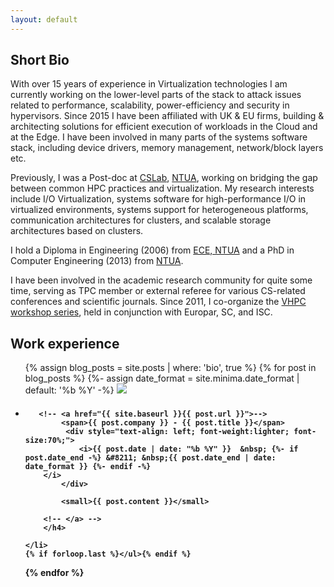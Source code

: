 ```yaml
---
layout: default
---
```


## Short Bio

With over 15 years of experience in Virtualization technologies I am currently
working on the lower-level parts of the stack to attack issues related to
performance, scalability, power-efficiency and security in hypervisors. Since
2015 I have been affiliated with UK & EU firms, building & architecting
solutions for efficient execution of workloads in the Cloud and at the Edge.  I
have been involved in many parts of the systems software stack, including
device drivers, memory management, network/block layers etc. 

Previously, I was a Post-doc at <a
href="http://research.cslab.ece.ntua.gr/">CSLab</a>, <a
href="https://www.ntua.gr">NTUA</a>, working on bridging the gap between common HPC
practices and virtualization. My research interests include I/O Virtualization,
systems software for high-performance I/O in virtualized environments, systems
support for heterogeneous platforms, communication architectures for clusters,
and scalable storage architectures based on clusters. 

I hold a Diploma in Engineering (2006) from <a
href="https://www.ece.ntua.gr">ECE, NTUA</a> and a PhD in Computer Engineering
(2013) from <a href="https://www.ntua.gr">NTUA</a>.

I have been involved in the academic research community for quite some time,
serving as TPC member or external referee for various CS-related conferences
and scientific journals. Since 2011, I co-organize the <a
href="https://vhpc.org">VHPC workshop series</a>, held in conjunction with
Europar, SC, and ISC.


## Work experience

<ul class="related-posts">


{% assign blog_posts = site.posts | where: 'bio', true %}
{% for post in blog_posts %}
    {%- assign date_format = site.minima.date_format | default: '%b %Y' -%}
<img class="work-picture" src="img/{{ post.image }}">
    <li class="main-page-list">
        <h4>

       <!-- <a href="{{ site.baseurl }}{{ post.url }}">-->
            <span>{{ post.company }} - {{ post.title }}</span>
             <div style="text-align: left; font-weight:lighter; font-size:70%;">
                <i>{{ post.date | date: "%b %Y" }}  &nbsp; {%- if post.date_end -%} &#8211; &nbsp;{{ post.date_end | date: date_format }} {%- endif -%}
		</i>
            </div>

            <small>{{ post.content }}</small>

        <!-- </a> -->
        </h4>

    </li>
    {% if forloop.last %}</ul>{% endif %}
{% endfor %}
